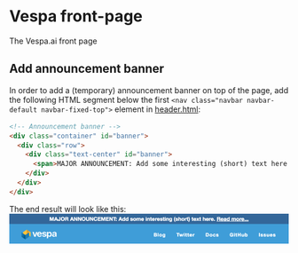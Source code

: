 # Vespa front-page
The Vespa.ai front page

## Add announcement banner
In order to add a (temporary) announcement banner on top of the page, add the following HTML segment below the first ```<nav class="navbar navbar-default navbar-fixed-top">``` element in [header.html](_includes/header.html):

```html
<!-- Announcement banner -->
<div class="container" id="banner">
  <div class="row">
    <div class="text-center" id="banner">
      <span>MAJOR ANNOUNCEMENT: Add some interesting (short) text here. <a href="http://blog.vespa.ai/">Read more...</a></span>
    </div>
  </div>
</div>
```

The end result will look like this:
![Announcement screenshot](_announcement_sample.png)
